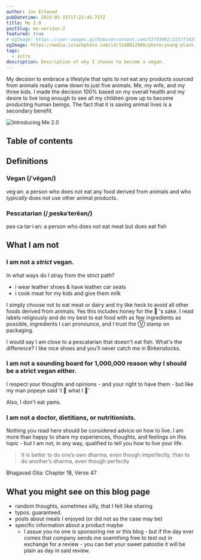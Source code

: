 ```yaml
---
author: Jon Ellwood
pubDatetime: 2023-05-15T17:22:45.737Z
title: Me 2.0
postSlug: me-version-2
featured: true
# ogImage: https://user-images.githubusercontent.com/53733092/215771435-25408246-2309-4f8b-a781-1f3d93bdf0ec.png
ogImage: https://media.istockphoto.com/id/1148612960/photo/young-plant-of-green-vegetable-peas-young-plant-of-green-peas-in-the-garden-of-early-spring.jpg?s=612x612&w=0&k=20&c=KzcpxNUP8MHtwI2JGZ0XnMo5mK0r-TT2PhSxOCrEnbQ=
tags:
  - intro
description: Description of why I choose to become a vegan.
---
```


My decsion to embrace a lifestyle that opts to not eat any products sourced from animals really came down to just five animals. Me, my wife, and my three kids. I made the decision 100% based on my overall health and my desire to live long enough to see all my children grow up to become producting human beings. The fact that it is saving animal lives is a secondary benefit.

![Introducing Me 2.0](https://media.istockphoto.com/id/1148612960/photo/young-plant-of-green-vegetable-peas-young-plant-of-green-peas-in-the-garden-of-early-spring.jpg?s=612x612&w=0&k=20&c=KzcpxNUP8MHtwI2JGZ0XnMo5mK0r-TT2PhSxOCrEnbQ=)

## Table of contents

## Definitions

### Vegan (/ˈvēɡən/)

veg·an: a person who does not eat any food derived from animals and who _typically_ does not use other animal products.

### Pescatarian (/ˌpeskəˈterēən/)

pes·ca·tar·i·an: a person who does not eat meat but does eat fish

## What I am not

### I am not a _strict_ vegan.

In what ways do I stray from the strict path?

- i wear leather shoes & have leather car seats
- i cook meat for my kids and give them milk

I simply choose not to eat meat or dairy and try like heck to avoid all other foods derived from animals. Yes this includes honey for the 🐝 's sake. I read labels religiously and do my best to eat food with as few ingredients as possible, ingredients I can pronounce, and I trust the &#9419; stamp on packaging.

I would say I am close to a pescatarian that doesn't eat fish. What's the difference? I like nice shoes and you'll never catch me in Birkenstocks.

### I am not a sounding board for 1,000,000 reason why I should be a strict vegan either.

I respect your thoughts and opinions - and your right to have them - but like my man popeye said 'I 🍠 what I 🍠'

Also, I don't eat yams.

### I am not a doctor, dietitians, or nutritionists.

Nothing you read here should be considered advice on how to live. I am more than happy to share my experiences, thoughts, and feelings on this topic - but I am not, in any way, qualified to tell you how to live your life.

> It is better to do one’s own dharma, even though imperfectly, than to do another’s dharma, even though perfectly

Bhagavad Gita: Chapter 18, Verse 47

## What you might see on this blog page

- random thoughts, sometimes silly, that I felt like sharing
- typos. guaranteed.
- posts about meals I enjoyed (or did not as the case may be)
- specific information about a product maybe
  - I assue you no one is sponsoring me or this blog - but if the day ever comes that company sends me soemthing free to test out in exchange for a review - you can bet your sweet patootie it will be plain as day in said review.
